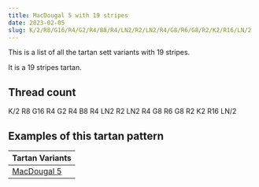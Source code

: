 ```yaml
---
title: MacDougal 5 with 19 stripes
date: 2023-02-05
slug: K/2/R8/G16/R4/G2/R4/B8/R4/LN2/R2/LN2/R4/G8/R6/G8/R2/K2/R16/LN/2
---
```

This is a list of all the tartan sett variants with 19 stripes.

It is a 19 stripes tartan.


## Thread count
K/2 R8 G16 R4 G2 R4 B8 R4 LN2 R2 LN2 R4 G8 R6 G8 R2 K2 R16 LN/2

## Examples of this tartan pattern

| Tartan Variants |
|---------------|
| [MacDougal 5](/variants/k/2/r8/g16/r4/g2/r4/b8/r4/ln2/r2/ln2/r4/g8/r6/g8/r2/k2/r16/ln/2-b304080-g008000-k000000-lne0e0e0-rc00000)||
